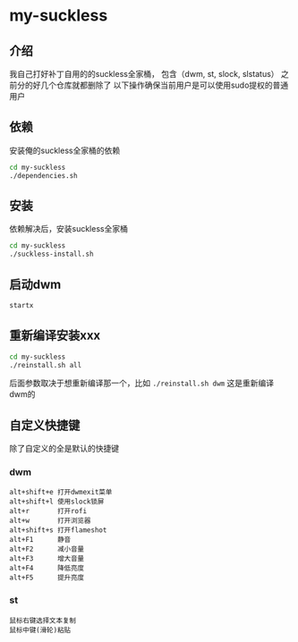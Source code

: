 # my-suckless

## 介绍
我自己打好补丁自用的的suckless全家桶， 包含（dwm, st, slock, slstatus）
之前分的好几个仓库就都删除了
以下操作确保当前用户是可以使用sudo提权的普通用户
## 依赖
安装俺的suckless全家桶的依赖
```bash
cd my-suckless
./dependencies.sh
```
## 安装
依赖解决后，安装suckless全家桶
```bash
cd my-suckless
./suckless-install.sh
```
## 启动dwm
```bash
startx
```
## 重新编译安装xxx
```bash
cd my-suckless
./reinstall.sh all
```
后面参数取决于想重新编译那一个，比如
`./reinstall.sh dwm`
这是重新编译dwm的

## 自定义快捷键
除了自定义的全是默认的快捷键
### dwm
```text
alt+shift+e 打开dwmexit菜单
alt+shift+l 使用slock锁屏
alt+r       打开rofi
alt+w       打开浏览器  
alt+shift+s 打开flameshot
alt+F1      静音
alt+F2      减小音量
alt+F3      增大音量
alt+F4      降低亮度
alt+F5      提升亮度
```
### st
```text
鼠标右键选择文本复制
鼠标中键(滑轮)粘贴
```